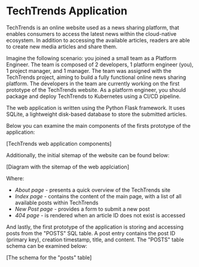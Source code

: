 # TechTrends Application

TechTrends is an online website used as a news sharing platform, that enables consumers to access the latest news within the cloud-native ecosystem. In addition to accessing the available articles, readers are able to create new media articles and share them.

Imagine the following scenario: you joined a small team as a Platform Engineer. The team is composed of 2 developers, 1 platform engineer (you), 1 project manager, and 1 manager. The team was assigned with the TechTrends project, aiming to build a fully functional online news sharing platform. The developers in the team are currently working on the first prototype of the TechTrends website. As a platform engineer, you should package and deploy TechTrends to Kubernetes using a CI/CD pipeline.

The web application is written using the Python Flask framework. It uses SQLite, a lightweight disk-based database to store the submitted articles. 

Below you can examine the main components of the firsts prototype of the application:

[TechTrends web application components]

Additionally, the initial sitemap of the website can be found below:

[Diagram with the sitemap of the web applciation]

Where:
- *About page* - presents a quick overview of the TechTrends site
- *Index page* - contains the content of the main page, with a list of all available posts within TechTrends
- *New Post page* - provides a form to submit a new post
- *404 page* - is rendered when an article ID does not exist is accessed

And lastly, the first prototype of the application is storing and accessing posts from the "POSTS" SQL table. A post entry contains the post ID (primary key), creation timestamp, title, and content. The "POSTS" table schema can be examined below:

[The schema for the "posts" table]